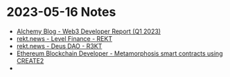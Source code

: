# 2023-05-16 Notes

- [Alchemy Blog - Web3 Developer Report (Q1 2023)](https://www.alchemy.com/blog/web3-developer-report-q1-2023)
- [rekt.news - Level Finance - REKT](https://rekt.news/level-finance-rekt/)
- [rekt.news - Deus DAO - R3KT](https://rekt.news/deus-dao-r3kt/)
- [Ethereum Blockchain Developer - Metamorphosis smart contracts using CREATE2](https://ethereum-blockchain-developer.com/110-upgrade-smart-contracts/12-metamorphosis-create2/)
- 